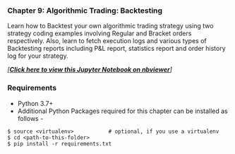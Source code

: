 ### Chapter 9: Algorithmic Trading: Backtesting
Learn how to Backtest your own algorithmic trading strategy using two 
strategy coding examples involving Regular and Bracket orders respectively. 
Also, learn to fetch execution logs and various types of Backtesting reports 
including P&L report, statistics report and order history log for your strategy.

*[**[Click here to view this Jupyter Notebook on nbviewer](https://nbviewer.jupyter.org/github/PacktPublishing/Python-Algorithmic-Trading-Cookbook/blob/master/Chapter09/CHAPTER%209.ipynb)**]*

### Requirements
- Python 3.7+
- Additional Python Packages required for this chapter can be installed as follows -

```
$ source <virtualenv>           # optional, if you use a virtualenv
$ cd <path-to-this-folder>
$ pip install -r requirements.txt
```